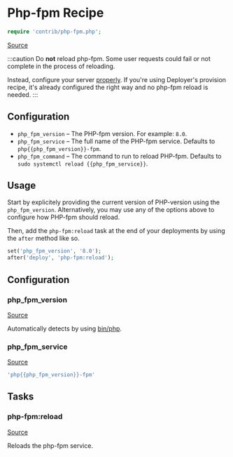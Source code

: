 <!-- DO NOT EDIT THIS FILE! -->
<!-- Instead edit contrib/php-fpm.php -->
<!-- Then run bin/docgen -->

# Php-fpm Recipe

```php
require 'contrib/php-fpm.php';
```

[Source](/contrib/php-fpm.php)




:::caution
Do **not** reload php-fpm. Some user requests could fail or not complete in the
process of reloading.

Instead, configure your server [properly](https://ï.at/avoid-php-fpm-reloading). If you're using Deployer's provision
recipe, it's already configured the right way and no php-fpm reload is needed.
:::

## Configuration

- `php_fpm_version` – The PHP-fpm version. For example: `8.0`.
- `php_fpm_service` – The full name of the PHP-fpm service. Defaults to `php{{php_fpm_version}}-fpm`.
- `php_fpm_command` – The command to run to reload PHP-fpm. Defaults to `sudo systemctl reload {{php_fpm_service}}`.

## Usage

Start by explicitely providing the current version of PHP-version using the `php_fpm_version`.
Alternatively, you may use any of the options above to configure how PHP-fpm should reload.

Then, add the `php-fpm:reload` task at the end of your deployments by using the `after` method like so.

```php
set('php_fpm_version', '8.0');
after('deploy', 'php-fpm:reload');
```



## Configuration
### php_fpm_version
[Source](https://github.com/deployphp/deployer/blob/master/contrib/php-fpm.php#L34)

Automatically detects by using [bin/php](/docs/recipe/common.md#bin/php).



### php_fpm_service
[Source](https://github.com/deployphp/deployer/blob/master/contrib/php-fpm.php#L38)



```php title="Default value"
'php{{php_fpm_version}}-fpm'
```



## Tasks

### php-fpm:reload
[Source](https://github.com/deployphp/deployer/blob/master/contrib/php-fpm.php#L41)

Reloads the php-fpm service.




